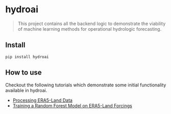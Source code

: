 # hydroai
> This project contains all the backend logic to demonstrate the viability of machine learning methods for operational hydrologic forecasting.


## Install

`pip install hydroai`

## How to use

Checkout the following tutorials which demonstrate some initial functionality available in hydroai.

- [Processing ERA5-Land Data](https://pjbutcher.github.io/hydroai/tutorial_process_era5_land/)
- [Training a Random Forest Model on ERA5-Land Forcings](https://pjbutcher.github.io/hydroai/tutorial_simple_random_forest/)
